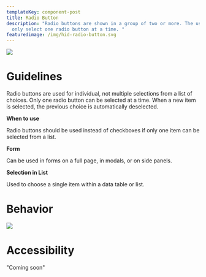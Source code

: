 ```yaml
---
templateKey: component-post
title: Radio Button
description: "Radio buttons are shown in a group of two or more. The user can
  only select one radio button at a time. "
featuredimage: /img/hid-radio-button.svg
---
```

![](/img/radio-button.png)

# **Guidelines**

Radio buttons are used for individual, not multiple selections from a list of choices. Only one radio button can be selected at a time. When a new item is selected, the previous choice is automatically deselected.

**When to use**

​​Radio buttons should be used instead of checkboxes if only one item can be selected from a list.

**Form**

Can be used in forms on a full page, in modals, or on side panels.

**Selection in List**

Used to choose a single item within a data table or list.

# **Behavior**

![](/img/radio-button-states.png)

# **Accessibility**

"Coming soon"